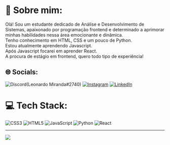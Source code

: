 # 💫 Sobre mim:
Olá! Sou um estudante dedicado de Análise e Desenvolvimento de Sistemas, apaixonado por programação frontend e determinado a aprimorar minhas habilidades nessa área emocionante e dinâmica.<br>Tenho conhecimento em HTML, CSS e um pouco de Python.<br>Estou atualmente aprendendo Javascript. <br>Após Javascript focarei em aprender React.<br>A procura de estágio em frontend, quero todo tipo de experiência!


## 🌐 Socials:
![Discord](https://img.shields.io/badge/Discord-%237289DA.svg?logo=discord&logoColor=white)(Leonardo Miranda#2740) [![Instagram](https://img.shields.io/badge/Instagram-%23E4405F.svg?logo=Instagram&logoColor=white)](https://instagram.com/leomiranda18) [![LinkedIn](https://img.shields.io/badge/LinkedIn-%230077B5.svg?logo=linkedin&logoColor=white)](https://www.linkedin.com/in/leonardo--miranda/) 

# 💻 Tech Stack:
![CSS3](https://img.shields.io/badge/css3-%231572B6.svg?style=for-the-badge&logo=css3&logoColor=white) ![HTML5](https://img.shields.io/badge/html5-%23E34F26.svg?style=for-the-badge&logo=html5&logoColor=white) ![JavaScript](https://img.shields.io/badge/javascript-%23323330.svg?style=for-the-badge&logo=javascript&logoColor=%23F7DF1E) ![Python](https://img.shields.io/badge/python-3670A0?style=for-the-badge&logo=python&logoColor=ffdd54) ![React](https://img.shields.io/badge/react-%2320232a.svg?style=for-the-badge&logo=react&logoColor=%2361DAFB)


---
[![](https://visitcount.itsvg.in/api?id=LeomirandaTI&icon=2&color=6)](https://visitcount.itsvg.in)

<!-- Proudly created with GPRM ( https://gprm.itsvg.in ) -->
